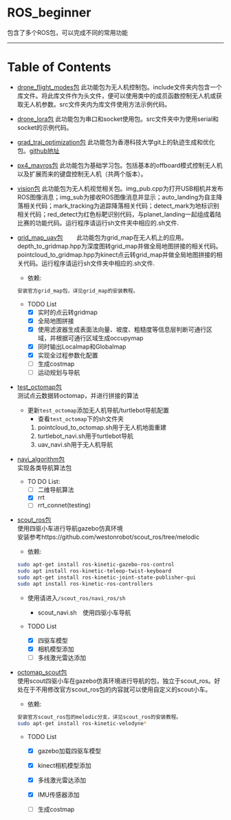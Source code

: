 # ROS_beginner
包含了多个ROS包，可以完成不同的常用功能

-----

# Table of Contents
* [drone_flight_modes包](./drone_flight_modes)
    此功能包为无人机控制包。include文件夹内包含一个库文件。将此库文件作为头文件，便可以使用类中的成员函数控制无人机或获取无人机参数。src文件夹内为库文件使用方法示例代码。
    
* [drone_lora包](./drone_lora)
    此功能包为串口和socket使用包。src文件夹中为使用serial和socket的示例代码。

* [grad_traj_optimization包]()
    此功能包为香港科技大学git上的轨迹生成和优化包。[github地址](http://github.com/HKUST-Aerial-Robotics/grad_traj_optimization)

* [px4_mavros包](./px4_mavros)
    此功能包为基础学习包。包括基本的offboard模式控制无人机以及扩展而来的键盘控制无人机（共两个版本）。

* [vision包](./vision)
    此功能包为无人机视觉相关包。img_pub.cpp为打开USB相机并发布ROS图像消息；img_sub为接收ROS图像消息并显示；auto_landing为自主降落相关代码；mark_tracking为追踪降落相关代码；detect_mark为地标识别相关代码；red_detect为红色标靶识别代码，与planet_landing一起组成着陆比赛的功能代码。运行程序请运行sh文件夹中相应的.sh文件.

* [grid_map_uav包](./grid_map_uav)
　　此功能包为grid_map在无人机上的应用。depth_to_gridmap.hpp为深度图转grid_map并做全局地图拼接的相关代码。pointcloud_to_gridmap.hpp为kinect点云转grid_map并做全局地图拼接的相关代码。运行程序请运行sh文件夹中相应的.sh文件.

    * 依赖:  

    ```sh
    安装官方grid_map包，详见grid_map的安装教程。
    ```

    * TODO List
        - [x] 实时的点云转gridmap  
        - [x] 全局地图拼接
        - [x] 使用滤波器生成表面法向量、坡度、粗糙度等信息层判断可通行区域，并根据可通行区域生成occupymap
        - [x] 同时输出Localmap和Globalmap
        - [x] 实现全过程参数化配置 
        - [ ] 生成costmap
        - [ ] 运动规划与导航

* [test_octomap包](./test_octomap)  
    测试点云数据转octomap，并进行拼接的算法
    * 更新`test_octomap`添加无人机导航/turtlebot导航配置  
        * 查看`test_octomap`下的sh文件夹  
        1. pointcloud_to_octomap.sh用于无人机地面重建
        2. turtlebot_navi.sh用于turtlebot导航
        3. uav_navi.sh用于无人机导航

* [navi_algorithm包](./navi_algorithm)  
    实现各类导航算法包  

    * TO DO List:  
        - [ ] 二维导航算法  
        - [x] rrt  
        - [ ] rrt_connet(testing)  

* [scout_ros包](./scout_ros)  
  使用四驱小车进行导航gazebo仿真环境  
  安装参考https://github.com/westonrobot/scout_ros/tree/melodic  


    * 依赖:  

    ```sh
    sudo apt-get install ros-kinetic-gazebo-ros-control
    sudo apt install ros-kinetic-teleop-twist-keyboard
    sudo apt-get install ros-kinetic-joint-state-publisher-gui
    sudo apt install ros-kinetic-ros-controllers
    ```

    * 使用请进入`/scout_ros/navi_ros/sh`
        * scout_navi.sh　使用四驱小车导航

    * TODO List
        - [x] 四驱车模型  
        - [x] 相机模型添加
        - [ ] 多线激光雷达添加

* [octomap_scout包](./octomap_scout)  
  使用scout四驱小车在gazebo仿真环境进行导航的包，独立于scout_ros。好处在于不用修改官方scout_ros包的内容就可以使用自定义的scout小车。
    
    * 依赖:  

    ```sh
    安装官方scout_ros包的melodic分支，详见scout_ros的安装教程。
    sudo apt-get install ros-kinetic-velodyne*
    ```
    
    * TODO List
        - [x] gazebo加载四驱车模型  
        - [x] kinect相机模型添加
        - [x] 多线激光雷达添加
        - [x] IMU传感器添加
        - [ ] 生成costmap






